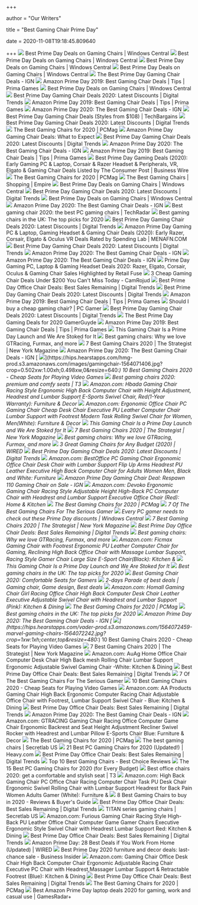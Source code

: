 +++
        
author = "Our Writers"
        
title = "Best Gaming Chair Prime Day"
        
date = 2020-11-08T19:18:45.809640
        
+++
[ ![](https://www.windowscentral.com/sites/wpcentral.com/files/field/image/2020/10/respawn-110-gaming-chair.jpg)](https://www.windowscentral.com/sites/wpcentral.com/files/field/image/2020/10/respawn-110-gaming-chair.jpg) Best Prime Day Deals on Gaming Chairs | Windows Central
[ ![](https://www.windowscentral.com/sites/wpcentral.com/files/field/image/2020/10/corsair-t1-gaming-chair.jpg)](https://www.windowscentral.com/sites/wpcentral.com/files/field/image/2020/10/corsair-t1-gaming-chair.jpg) Best Prime Day Deals on Gaming Chairs | Windows Central
[ ![](https://www.windowscentral.com/sites/wpcentral.com/files/field/image/2020/10/akracing-gaming-chair-core.jpg)](https://www.windowscentral.com/sites/wpcentral.com/files/field/image/2020/10/akracing-gaming-chair-core.jpg) Best Prime Day Deals on Gaming Chairs | Windows Central
[ ![](https://www.windowscentral.com/sites/wpcentral.com/files/styles/large/public/field/image/2017/11/e-win-gaming-chair-main.jpg)](https://www.windowscentral.com/sites/wpcentral.com/files/styles/large/public/field/image/2017/11/e-win-gaming-chair-main.jpg) Best Prime Day Deals on Gaming Chairs | Windows Central
[ ![](https://assets1.ignimgs.com/2020/10/12/gamingchairdeals-1602531885110.png)](https://assets1.ignimgs.com/2020/10/12/gamingchairdeals-1602531885110.png) The Best Prime Day Gaming Chair Deals - IGN
[ ![](https://assets.primagames.com/media/files/bestoffice.jpg/PRIMA/resize/618x0)](https://assets.primagames.com/media/files/bestoffice.jpg/PRIMA/resize/618x0) Amazon Prime Day 2019: Best Gaming Chair Deals | Tips | Prima Games
[ ![](https://www.windowscentral.com/sites/wpcentral.com/files/field/image/2020/10/healgen-massage-chair.jpg)](https://www.windowscentral.com/sites/wpcentral.com/files/field/image/2020/10/healgen-massage-chair.jpg) Best Prime Day Deals on Gaming Chairs | Windows Central
[ ![](https://icdn2.digitaltrends.com/image/digitaltrends/best-cheap-gaming-chairs-featured-2-510x510-c-ar1.jpg)](https://icdn2.digitaltrends.com/image/digitaltrends/best-cheap-gaming-chairs-featured-2-510x510-c-ar1.jpg) Best Prime Day Gaming Chair Deals 2020: Latest Discounts | Digital Trends
[ ![](https://assets.primagames.com/media/files/ficmax.jpg/PRIMA/resize/618x0)](https://assets.primagames.com/media/files/ficmax.jpg/PRIMA/resize/618x0) Amazon Prime Day 2019: Best Gaming Chair Deals | Tips | Prima Games
[ ![](https://assets1.ignimgs.com/2020/10/12/chairthumb-1602524673037.png)](https://assets1.ignimgs.com/2020/10/12/chairthumb-1602524673037.png) Amazon Prime Day 2020: The Best Gaming Chair Deals - IGN
[ ![](https://www.techbargains.com/imagery/deals/20836.fit:lim_size:200x200_v:1553814911.jpg)](https://www.techbargains.com/imagery/deals/20836.fit:lim_size:200x200_v:1553814911.jpg) Best Prime Day Gaming Chair Deals (Styles from $108) | TechBargains
[ ![](https://img.digitaltrends.com/image/aem/aem-2020-6-3-60b12f6787df40accfc8c5e3b05bcce1192e4117-400x200.png)](https://img.digitaltrends.com/image/aem/aem-2020-6-3-60b12f6787df40accfc8c5e3b05bcce1192e4117-400x200.png) Best Prime Day Gaming Chair Deals 2020: Latest Discounts | Digital Trends
[ ![](https://i.pcmag.com/imagery/roundups/01nItxF7gLV1QBkVufORlYb-6.fit_lim.size_1050x.jpg)](https://i.pcmag.com/imagery/roundups/01nItxF7gLV1QBkVufORlYb-6.fit_lim.size_1050x.jpg) The Best Gaming Chairs for 2020 | PCMag
[ ![](https://sm.ign.com/ign_nordic/news/a/amazon-pri/amazon-prime-day-gaming-chair-deals-what-to-expect_5tez.jpg)](https://sm.ign.com/ign_nordic/news/a/amazon-pri/amazon-prime-day-gaming-chair-deals-what-to-expect_5tez.jpg) Amazon Prime Day Gaming Chair Deals: What to Expect
[ ![](https://icdn2.digitaltrends.com/image/aem/aem-2020-7-23-df114751a23e9e00acfbd1c4c47a8951d28f3a16-500x500.png)](https://icdn2.digitaltrends.com/image/aem/aem-2020-7-23-df114751a23e9e00acfbd1c4c47a8951d28f3a16-500x500.png) Best Prime Day Gaming Chair Deals 2020: Latest Discounts | Digital Trends
[ ![](https://assets-prd.ignimgs.com/2020/10/13/71ox3ovmyl-ac-sl1500-1602574580747.jpg)](https://assets-prd.ignimgs.com/2020/10/13/71ox3ovmyl-ac-sl1500-1602574580747.jpg) Amazon Prime Day 2020: The Best Gaming Chair Deals - IGN
[ ![](https://assets.primagames.com/media/files/x-rocker.jpg/PRIMA/resize/618x0)](https://assets.primagames.com/media/files/x-rocker.jpg/PRIMA/resize/618x0) Amazon Prime Day 2019: Best Gaming Chair Deals | Tips | Prima Games
[ ![](https://mms.businesswire.com/media/20201012005581/en/829357/23/Prime_Day_2020_Deals.jpg)](https://mms.businesswire.com/media/20201012005581/en/829357/23/Prime_Day_2020_Deals.jpg) Best Prime Day Gaming Deals (2020): Early Gaming PC & Laptop, Corsair &  Razer Headset & Peripherals, VR, Elgato & Gaming Chair Deals Listed by The  Consumer Post | Business Wire
[ ![](https://i.pcmag.com/imagery/reviews/00yJS0v45fMMdRvhAp53QsN-4.1569474653.fit_lpad.size_625x365.jpg)](https://i.pcmag.com/imagery/reviews/00yJS0v45fMMdRvhAp53QsN-4.1569474653.fit_lpad.size_625x365.jpg) The Best Gaming Chairs for 2020 | PCMag
[ ![](https://cdn.onebauer.media/one/media/5eb2/9eb4/3a84/59ce/f9ae/120d/The-Best-Gaming-Chairs-PNG.png?quality=50&width=1800&ratio=16-9&resizeStyle=aspectfill&format=jpg)](https://cdn.onebauer.media/one/media/5eb2/9eb4/3a84/59ce/f9ae/120d/The-Best-Gaming-Chairs-PNG.png?quality=50&width=1800&ratio=16-9&resizeStyle=aspectfill&format=jpg) The Best Gaming Chairs | Shopping | Empire
[ ![](https://www.windowscentral.com/sites/wpcentral.com/files/field/image/2020/10/amazon-executive-office-chair.jpg)](https://www.windowscentral.com/sites/wpcentral.com/files/field/image/2020/10/amazon-executive-office-chair.jpg) Best Prime Day Deals on Gaming Chairs | Windows Central
[ ![](https://icdn2.digitaltrends.com/image/aem/aem-2020-5-6-5dc4bb86914553e026955782caa7df504d62b265-500x500.png)](https://icdn2.digitaltrends.com/image/aem/aem-2020-5-6-5dc4bb86914553e026955782caa7df504d62b265-500x500.png) Best Prime Day Gaming Chair Deals 2020: Latest Discounts | Digital Trends
[ ![](https://www.windowscentral.com/sites/wpcentral.com/files/field/image/2020/10/smugdesk-ergonomic-desk-chair-high-back.jpg)](https://www.windowscentral.com/sites/wpcentral.com/files/field/image/2020/10/smugdesk-ergonomic-desk-chair-high-back.jpg) Best Prime Day Deals on Gaming Chairs | Windows Central
[ ![](https://assets-prd.ignimgs.com/2020/10/13/719uazzpxdl-ac-sl1500-1602573766741.jpg)](https://assets-prd.ignimgs.com/2020/10/13/719uazzpxdl-ac-sl1500-1602573766741.jpg) Amazon Prime Day 2020: The Best Gaming Chair Deals - IGN
[ ![](https://cdn.mos.cms.futurecdn.net/8uyuPRKS2svHBhMZkZYkFg.jpg)](https://cdn.mos.cms.futurecdn.net/8uyuPRKS2svHBhMZkZYkFg.jpg) Best gaming chair 2020: the best PC gaming chairs | TechRadar
[ ![](https://blueprint-api-production.s3.amazonaws.com/uploads/card/image/1411724/728323f7-5caf-4798-96d1-cb1a033cbcf1.png)](https://blueprint-api-production.s3.amazonaws.com/uploads/card/image/1411724/728323f7-5caf-4798-96d1-cb1a033cbcf1.png) Best gaming chairs in the UK: The top picks for 2020
[ ![](https://icdn2.digitaltrends.com/image/aem/aem-2020-6-3-c4ea868c093d5c122738d7c8a0cd858c9ef4e2e8-500x500.png)](https://icdn2.digitaltrends.com/image/aem/aem-2020-6-3-c4ea868c093d5c122738d7c8a0cd858c9ef4e2e8-500x500.png) Best Prime Day Gaming Chair Deals 2020: Latest Discounts | Digital Trends
[ ![](https://menafn.com/updates/pr/2020-10/11/GN_f1edc8d2-fimage_story.jpg)](https://menafn.com/updates/pr/2020-10/11/GN_f1edc8d2-fimage_story.jpg) Amazon Prime Day Gaming PC & Laptop, Gaming Headset & Gaming Chair Deals  (2020): Early Razer, Corsair, Elgato & Oculus VR Deals Rated by Spending  Lab | MENAFN.COM
[ ![](https://icdn2.digitaltrends.com/image/aem/aem-2020-6-10-11a3b2277d86b3895fe8584b521d2d1667400529-500x500.png)](https://icdn2.digitaltrends.com/image/aem/aem-2020-6-10-11a3b2277d86b3895fe8584b521d2d1667400529-500x500.png) Best Prime Day Gaming Chair Deals 2020: Latest Discounts | Digital Trends
[ ![](https://assets-prd.ignimgs.com/2020/10/13/619rxonitkl-ac-sl1500-1602574428022.jpg)](https://assets-prd.ignimgs.com/2020/10/13/619rxonitkl-ac-sl1500-1602574428022.jpg) Amazon Prime Day 2020: The Best Gaming Chair Deals - IGN
[ ![](https://assets-prd.ignimgs.com/2020/10/13/deaacea6-cb08-41f7-90e1-ab8f32cffdbc-2-78661462f8a6724477f90f9be8c95675-1602565118444.jpeg)](https://assets-prd.ignimgs.com/2020/10/13/deaacea6-cb08-41f7-90e1-ab8f32cffdbc-2-78661462f8a6724477f90f9be8c95675-1602565118444.jpeg) Amazon Prime Day 2020: The Best Gaming Chair Deals - IGN
[ ![](https://www.globenewswire.com/news-release/logo/907023/0/907023.jpg?lastModified=10%2F11%2F2020%2010%3A49%3A53&size=2&v=2107683)](https://www.globenewswire.com/news-release/logo/907023/0/907023.jpg?lastModified=10%2F11%2F2020%2010%3A49%3A53&size=2&v=2107683) Prime Day Gaming PC, Laptop & Gaming Headset Deals 2020: Razer, Elgato,  Corsair, Oculus & Gaming Chair Sales Highlighted by Retail Fuse
[ ![](https://i2.wp.com/icdn4.digitaltrends.com/image/digitaltrends/gaming-chair-flash-sale-prime-day-1200x630-c-ar1.91.jpg?w=1440&ssl=1)](https://i2.wp.com/icdn4.digitaltrends.com/image/digitaltrends/gaming-chair-flash-sale-prime-day-1200x630-c-ar1.91.jpg?w=1440&ssl=1) 3 Cheap Gaming Chair Deals Under $200 You Can't Miss Today - CamRojud
[ ![](https://icdn5.digitaltrends.com/image/digitaltrends/best-home-office-chairs-aeron-510x510-c-ar1.jpg)](https://icdn5.digitaltrends.com/image/digitaltrends/best-home-office-chairs-aeron-510x510-c-ar1.jpg) Best Prime Day Office Chair Deals: Best Sales Remaining | Digital Trends
[ ![](https://icdn2.digitaltrends.com/image/aem/aem-2020-10-14-66eb7b5d68540f35b9b0b4a8fd99888148391df7-500x500.png)](https://icdn2.digitaltrends.com/image/aem/aem-2020-10-14-66eb7b5d68540f35b9b0b4a8fd99888148391df7-500x500.png) Best Prime Day Gaming Chair Deals 2020: Latest Discounts | Digital Trends
[ ![](https://assets.primagames.com/media/files/respawn.jpg/PRIMA/resize/618x0)](https://assets.primagames.com/media/files/respawn.jpg/PRIMA/resize/618x0) Amazon Prime Day 2019: Best Gaming Chair Deals | Tips | Prima Games
[ ![](http://cdn.mos.cms.futurecdn.net/emqfv9AgVfYkFPzd5AdxkD.jpg)](http://cdn.mos.cms.futurecdn.net/emqfv9AgVfYkFPzd5AdxkD.jpg) Should I buy a cheap gaming chair? | PC Gamer
[ ![](https://icdn3.digitaltrends.com/image/aem/aem-2020-4-30-8cd767e399a51d1a9c9b6f848fe61588184a99e7-500x500.png)](https://icdn3.digitaltrends.com/image/aem/aem-2020-4-30-8cd767e399a51d1a9c9b6f848fe61588184a99e7-500x500.png) Best Prime Day Gaming Chair Deals 2020: Latest Discounts | Digital Trends
[ ![](https://i2.wp.com/gamerguyde.com/wp-content/uploads/2020/10/Best-Prime-Day-Gaming-Deals.png?fit=850%2C550&ssl=1)](https://i2.wp.com/gamerguyde.com/wp-content/uploads/2020/10/Best-Prime-Day-Gaming-Deals.png?fit=850%2C550&ssl=1) The Best Prime Day Gaming Deals for 2020  GamerGuyde
[ ![](https://assets.primagames.com/media/images/news/amazon-prime-day-2019-gaming-chairs.jpg)](https://assets.primagames.com/media/images/news/amazon-prime-day-2019-gaming-chairs.jpg) Amazon Prime Day 2019: Best Gaming Chair Deals | Tips | Prima Games
[ ![](https://imgix.bustle.com/inverse/57/b3/43/0d/5abe/4fe1/9cdb/ac9447787055/71zywqyd3llsl1500jpg.jpeg)](https://imgix.bustle.com/inverse/57/b3/43/0d/5abe/4fe1/9cdb/ac9447787055/71zywqyd3llsl1500jpg.jpeg) This Gaming Chair Is a Prime Day Launch and We Are Stoked for It
[ ![](https://blueprint-api-production.s3.amazonaws.com/uploads/card/image/872840/d9e48ca2-ea12-4e37-9968-6f1586565e37.jpg)](https://blueprint-api-production.s3.amazonaws.com/uploads/card/image/872840/d9e48ca2-ea12-4e37-9968-6f1586565e37.jpg) Best gaming chairs: Why we love GTRacing, Furmax, and more
[ ![](https://pyxis.nymag.com/v1/imgs/e02/d51/b05e8198bea7fa5981ae89a3edb28e3a0e-gamingchairlede.rsquare.w700.jpg)](https://pyxis.nymag.com/v1/imgs/e02/d51/b05e8198bea7fa5981ae89a3edb28e3a0e-gamingchairlede.rsquare.w700.jpg) 7 Best Gaming Chairs 2020 | The Strategist | New York Magazine
[ ![](https://assets-prd.ignimgs.com/2020/10/13/61hid8nhz7l-ac-sl1500-1602574784264.jpg)](https://assets-prd.ignimgs.com/2020/10/13/61hid8nhz7l-ac-sl1500-1602574784264.jpg) Amazon Prime Day 2020: The Best Gaming Chair Deals - IGN
[ ![](https://hips.hearstapps.com/hmg-prod.s3.amazonaws.com/images/gamingchair-1564071406.jpg?crop=0.502xw:1.00xh;0.498xw,0&resize=640:*)](https://hips.hearstapps.com/hmg-prod.s3.amazonaws.com/images/gamingchair-1564071406.jpg?crop=0.502xw:1.00xh;0.498xw,0&resize=640:*) 10 Best Gaming Chairs 2020 - Cheap Seats for Playing Video Games
[ ![](https://cdn.mos.cms.futurecdn.net/G74TKEpYcbaNoKnmjbJfPD.jpg)](https://cdn.mos.cms.futurecdn.net/G74TKEpYcbaNoKnmjbJfPD.jpg) Best gaming chairs 2020: premium and comfy seats | T3
[ ![](https://images-na.ssl-images-amazon.com/images/I/61aj2URhsVL._AC_SY550_.jpg)](https://images-na.ssl-images-amazon.com/images/I/61aj2URhsVL._AC_SY550_.jpg) Amazon.com: Hbada Gaming Chair Racing Style Ergonomic High Back Computer  Chair with Height Adjustment, Headrest and Lumbar Support E-Sports Swivel  Chair, Red(1-Year Warranty): Furniture & Decor
[ ![](https://images-na.ssl-images-amazon.com/images/I/611jFd4qtaL._AC_SX522_.jpg)](https://images-na.ssl-images-amazon.com/images/I/611jFd4qtaL._AC_SX522_.jpg) Amazon.com: Ergonomic Office Chair PC Gaming Chair Cheap Desk Chair  Executive PU Leather Computer Chair Lumbar Support with Footrest Modern  Task Rolling Swivel Chair for Women, Men(White): Furniture & Decor
[ ![](https://imgix.bustle.com/inverse/62/43/45/b0/5862/4d46/9259/48bdfda5af06/a-gaming-chair-thats-ready-for-sci-fi.jpeg?w=2000&h=640&auto=format%2Ccompress&cs=srgb&q=70&fit=crop&crop=faces&blend=000000&blendAlpha=45&blendMode=normal)](https://imgix.bustle.com/inverse/62/43/45/b0/5862/4d46/9259/48bdfda5af06/a-gaming-chair-thats-ready-for-sci-fi.jpeg?w=2000&h=640&auto=format%2Ccompress&cs=srgb&q=70&fit=crop&crop=faces&blend=000000&blendAlpha=45&blendMode=normal) This Gaming Chair Is a Prime Day Launch and We Are Stoked for It
[ ![](https://pyxis.nymag.com/v1/imgs/665/3bd/0ae2be9c66d31b3220329b798c656bd031.rdeep-vertical.w245.jpg)](https://pyxis.nymag.com/v1/imgs/665/3bd/0ae2be9c66d31b3220329b798c656bd031.rdeep-vertical.w245.jpg) 7 Best Gaming Chairs 2020 | The Strategist | New York Magazine
[ ![](https://blueprint-api-production.s3.amazonaws.com/uploads/card/image/1373609/ca0c5aa7-d6ee-4536-8291-a869810f12c9.jpg)](https://blueprint-api-production.s3.amazonaws.com/uploads/card/image/1373609/ca0c5aa7-d6ee-4536-8291-a869810f12c9.jpg) Best gaming chairs: Why we love GTRacing, Furmax, and more
[ ![](https://media.wired.com/photos/5f777c7eab008265a183f31b/16:9/w_2400,h_1350,c_limit/WI110120_GL_LevelUpGamingChairs_01.jpg)](https://media.wired.com/photos/5f777c7eab008265a183f31b/16:9/w_2400,h_1350,c_limit/WI110120_GL_LevelUpGamingChairs_01.jpg) 3 Great Gaming Chairs for Any Budget (2020) | WIRED
[ ![](https://img.digitaltrends.com/image/aem/aem-2020-6-3-c4ea868c093d5c122738d7c8a0cd858c9ef4e2e8-400x200.png)](https://img.digitaltrends.com/image/aem/aem-2020-6-3-c4ea868c093d5c122738d7c8a0cd858c9ef4e2e8-400x200.png) Best Prime Day Gaming Chair Deals 2020: Latest Discounts | Digital Trends
[ ![](https://images-na.ssl-images-amazon.com/images/I/51V5budxXHL._AC_SX522_.jpg)](https://images-na.ssl-images-amazon.com/images/I/51V5budxXHL._AC_SX522_.jpg) Amazon.com: BestOffice PC Gaming Chair Ergonomic Office Chair Desk Chair  with Lumbar Support Flip Up Arms Headrest PU Leather Executive High Back  Computer Chair for Adults Women Men, Black and White: Furniture
[ ![](https://assets1.ignimgs.com/2019/07/16/chair-1563278764405.png)](https://assets1.ignimgs.com/2019/07/16/chair-1563278764405.png) Amazon Prime Day Gaming Chair Deal: Respawn 110 Gaming Chair on Sale - IGN
[ ![](https://images-na.ssl-images-amazon.com/images/I/71iD3uTLZ0L._AC_SY741_.jpg)](https://images-na.ssl-images-amazon.com/images/I/71iD3uTLZ0L._AC_SY741_.jpg) Amazon.com: Devoko Ergonomic Gaming Chair Racing Style Adjustable Height  High-Back PC Computer Chair with Headrest and Lumbar Support Executive  Office Chair (Red): Home & Kitchen
[ ![](https://i.pcmag.com/imagery/roundups/01nItxF7gLV1QBkVufORlYb-7..1589994508.jpg)](https://i.pcmag.com/imagery/roundups/01nItxF7gLV1QBkVufORlYb-7..1589994508.jpg) The Best Gaming Chairs for 2020 | PCMag
[ ![](https://thumbor.forbes.com/thumbor/fit-in/1200x0/filters%3Aformat%28jpg%29/https%3A%2F%2Fspecials-images.forbesimg.com%2Fimageserve%2F5e98cd9811164600064006c1%2F0x0.jpg)](https://thumbor.forbes.com/thumbor/fit-in/1200x0/filters%3Aformat%28jpg%29/https%3A%2F%2Fspecials-images.forbesimg.com%2Fimageserve%2F5e98cd9811164600064006c1%2F0x0.jpg) 7 Of The Best Gaming Chairs For The Serious Gamer
[ ![](https://www.windowscentral.com/sites/wpcentral.com/files/field/image/2019/07/amazonbasics-gaming-chair-se-crop-01.jpg)](https://www.windowscentral.com/sites/wpcentral.com/files/field/image/2019/07/amazonbasics-gaming-chair-se-crop-01.jpg) Every PC gamer needs to check out these Prime Day discounts | Windows  Central
[ ![](https://pyxis.nymag.com/v1/imgs/b8a/3d2/0d56caaced943ac8fd7a807ac1ce2564a8.rdeep-vertical.w245.jpg)](https://pyxis.nymag.com/v1/imgs/b8a/3d2/0d56caaced943ac8fd7a807ac1ce2564a8.rdeep-vertical.w245.jpg) 7 Best Gaming Chairs 2020 | The Strategist | New York Magazine
[ ![](https://icdn2.digitaltrends.com/image/aem/aem-2020-8-6-eda258754ca0f5640d7b9c58f2368733084afe1a-500x500.png)](https://icdn2.digitaltrends.com/image/aem/aem-2020-8-6-eda258754ca0f5640d7b9c58f2368733084afe1a-500x500.png) Best Prime Day Office Chair Deals: Best Sales Remaining | Digital Trends
[ ![](https://blueprint-api-production.s3.amazonaws.com/uploads/card/image/872857/07269dd9-2bef-42a6-aeb5-cc064bd4c6ec.jpg)](https://blueprint-api-production.s3.amazonaws.com/uploads/card/image/872857/07269dd9-2bef-42a6-aeb5-cc064bd4c6ec.jpg) Best gaming chairs: Why we love GTRacing, Furmax, and more
[ ![](https://images-na.ssl-images-amazon.com/images/I/61Uy0pMMiwL._AC_SY879_.jpg)](https://images-na.ssl-images-amazon.com/images/I/61Uy0pMMiwL._AC_SY879_.jpg) Amazon.com: Ficmax Gaming Chair with Footrest Ergonomic PU Leather Computer  Chair for Gaming, Reclining High Back Office Chair with Massage Lumbar  Support, Racing Style Gamer Chair Large Size E-Sport Chair(Black): Kitchen &
[ ![](https://imgix.bustle.com/inverse/7d/92/2f/e5/4cf1/4bc4/9908/a9e96d2bdefa/respawn-800-racing-style-gaming-rocker-chair-rocking-gaming-chair.jpeg)](https://imgix.bustle.com/inverse/7d/92/2f/e5/4cf1/4bc4/9908/a9e96d2bdefa/respawn-800-racing-style-gaming-rocker-chair-rocking-gaming-chair.jpeg) This Gaming Chair Is a Prime Day Launch and We Are Stoked for It
[ ![](https://blueprint-api-production.s3.amazonaws.com/uploads/card/image/1411747/95740b8f-a741-4139-8793-f466d44cd88f.png)](https://blueprint-api-production.s3.amazonaws.com/uploads/card/image/1411747/95740b8f-a741-4139-8793-f466d44cd88f.png) Best gaming chairs in the UK: The top picks for 2020
[ ![](https://www.techadvisor.co.uk/cmsdata/slideshow/3641761/best-gaming-chairs-uk_thumb900_1-1.jpg)](https://www.techadvisor.co.uk/cmsdata/slideshow/3641761/best-gaming-chairs-uk_thumb900_1-1.jpg) Best Gaming Chair 2020: Comfortable Seats for Gamers
[ ![](https://i.pinimg.com/originals/d9/c5/ad/d9c5ad288db7cc683d8bdcf0e14eecdf.jpg)](https://i.pinimg.com/originals/d9/c5/ad/d9c5ad288db7cc683d8bdcf0e14eecdf.jpg) 2-days Parade of best deals | Gaming chair, Game design, Best deals
[ ![](https://images-na.ssl-images-amazon.com/images/I/81UeyA7b1uL._AC_SX522_.jpg)](https://images-na.ssl-images-amazon.com/images/I/81UeyA7b1uL._AC_SX522_.jpg) Amazon.com: Homall Gaming Chair Girl Racing Office Chair High Back Computer  Desk Chair Leather Executive Adjustable Swivel Chair with Headrest and  Lumbar Support (Pink): Kitchen & Dining
[ ![](https://i.pcmag.com/imagery/reviews/05M2VRmFx3cbsxWcFgLzICh-4.1569481434.fit_lpad.size_625x365.jpg)](https://i.pcmag.com/imagery/reviews/05M2VRmFx3cbsxWcFgLzICh-4.1569481434.fit_lpad.size_625x365.jpg) The Best Gaming Chairs for 2020 | PCMag
[ ![](https://blueprint-api-production.s3.amazonaws.com/uploads/card/image/1411780/de7958d6-d9c1-45ec-93fa-bcdf29bae346.png)](https://blueprint-api-production.s3.amazonaws.com/uploads/card/image/1411780/de7958d6-d9c1-45ec-93fa-bcdf29bae346.png) Best gaming chairs in the UK: The top picks for 2020
[ ![](https://assets-prd.ignimgs.com/2020/10/13/51oey6yoxtl-ac-sl1001-1602609241732.jpg)](https://assets-prd.ignimgs.com/2020/10/13/51oey6yoxtl-ac-sl1001-1602609241732.jpg) Amazon Prime Day 2020: The Best Gaming Chair Deals - IGN
[ ![](https://hips.hearstapps.com/vader-prod.s3.amazonaws.com/1564072459-marvel-gaming-chairs-1564072242.jpg?crop=1xw:1xh;center,top&resize=480:*)](https://hips.hearstapps.com/vader-prod.s3.amazonaws.com/1564072459-marvel-gaming-chairs-1564072242.jpg?crop=1xw:1xh;center,top&resize=480:*) 10 Best Gaming Chairs 2020 - Cheap Seats for Playing Video Games
[ ![](https://pyxis.nymag.com/v1/imgs/e02/d51/b05e8198bea7fa5981ae89a3edb28e3a0e-gamingchairlede.2x.rsocial.w600.jpg)](https://pyxis.nymag.com/v1/imgs/e02/d51/b05e8198bea7fa5981ae89a3edb28e3a0e-gamingchairlede.2x.rsocial.w600.jpg) 7 Best Gaming Chairs 2020 | The Strategist | New York Magazine
[ ![](https://images-na.ssl-images-amazon.com/images/I/61S9i7H0VjL._AC_SX522_.jpg)](https://images-na.ssl-images-amazon.com/images/I/61S9i7H0VjL._AC_SX522_.jpg) Amazon.com: AuAg Home Office Chair Computer Desk Chair High Back mesh  Rolling Chair Lumbar Support Ergonomic Adjustable Swivel Gaming Chair  -White: Kitchen & Dining
[ ![](https://icdn2.digitaltrends.com/image/aem/aem-2020-9-24-4a32f16ae7599eb9283c46fa23e9eec55e3aea68-500x500.png)](https://icdn2.digitaltrends.com/image/aem/aem-2020-9-24-4a32f16ae7599eb9283c46fa23e9eec55e3aea68-500x500.png) Best Prime Day Office Chair Deals: Best Sales Remaining | Digital Trends
[ ![](https://specials-images.forbesimg.com/imageserve/5e98cdd2f45f0500075eb18c/960x0.jpg?cropX1=0&cropX2=500&cropY1=0&cropY2=500)](https://specials-images.forbesimg.com/imageserve/5e98cdd2f45f0500075eb18c/960x0.jpg?cropX1=0&cropX2=500&cropY1=0&cropY2=500) 7 Of The Best Gaming Chairs For The Serious Gamer
[ ![](https://hips.hearstapps.com/hmg-prod.s3.amazonaws.com/images/gamingchair-1564071406.jpg)](https://hips.hearstapps.com/hmg-prod.s3.amazonaws.com/images/gamingchair-1564071406.jpg) 10 Best Gaming Chairs 2020 - Cheap Seats for Playing Video Games
[ ![](https://images-na.ssl-images-amazon.com/images/I/711uwARb6xL._AC_SL1500_.jpg)](https://images-na.ssl-images-amazon.com/images/I/711uwARb6xL._AC_SL1500_.jpg) Amazon.com: AA Products Gaming Chair High Back Ergonomic Computer Racing  Chair Adjustable Office Chair with Footrest, Lumbar Support Swivel Chair -  Blue: Kitchen & Dining
[ ![](https://icdn5.digitaltrends.com/image/aem/aem-2020-6-23-b69ef8a8c919b208862e058589f7e044d4ec42b7-500x500.png)](https://icdn5.digitaltrends.com/image/aem/aem-2020-6-23-b69ef8a8c919b208862e058589f7e044d4ec42b7-500x500.png) Best Prime Day Office Chair Deals: Best Sales Remaining | Digital Trends
[ ![](https://assets-prd.ignimgs.com/2020/10/13/6161jqo13vl-ac-sl1492-1602610358862.jpg)](https://assets-prd.ignimgs.com/2020/10/13/6161jqo13vl-ac-sl1492-1602610358862.jpg) Amazon Prime Day 2020: The Best Gaming Chair Deals - IGN
[ ![](https://images-na.ssl-images-amazon.com/images/I/61vcLx4X8rL._AC_SY879_.jpg)](https://images-na.ssl-images-amazon.com/images/I/61vcLx4X8rL._AC_SY879_.jpg) Amazon.com: GTRACING Gaming Chair Racing Office Computer Game Chair  Ergonomic Backrest and Seat Height Adjustment Recliner Swivel Rocker with  Headrest and Lumbar Pillow E-Sports Chair Blue: Furniture & Decor
[ ![](https://i.pcmag.com/imagery/reviews/05ryEJEWbdfKcCqiRSskgwB-3.1569476658.fit_lpad.size_625x365.jpg)](https://i.pcmag.com/imagery/reviews/05ryEJEWbdfKcCqiRSskgwB-3.1569476658.fit_lpad.size_625x365.jpg) The Best Gaming Chairs for 2020 | PCMag
[ ![](https://cdn.shopify.com/s/files/1/1640/2231/t/296/assets/home-about-min.jpg?v=15469314744188955009)](https://cdn.shopify.com/s/files/1/1640/2231/t/296/assets/home-about-min.jpg?v=15469314744188955009) The best gaming chairs | Secretlab US
[ ![](https://heavy.com/wp-content/uploads/2019/09/best-pc-gamings-chairs-which-is-right-for-you.jpg?quality=65&strip=all)](https://heavy.com/wp-content/uploads/2019/09/best-pc-gamings-chairs-which-is-right-for-you.jpg?quality=65&strip=all) 21 Best PC Gaming Chairs for 2020 (Updated!) | Heavy.com
[ ![](https://icdn4.digitaltrends.com/image/aem/aem-2020-6-23-1d55ce7044396c769881598b437ba3aff4d683a4-500x500.png)](https://icdn4.digitaltrends.com/image/aem/aem-2020-6-23-1d55ce7044396c769881598b437ba3aff4d683a4-500x500.png) Best Prime Day Office Chair Deals: Best Sales Remaining | Digital Trends
[ ![](https://www.bestchoicereviews.org/wp-content/uploads/2019/07/Vertagear-Top-Ten-Best-Gaming-Chairs.jpg)](https://www.bestchoicereviews.org/wp-content/uploads/2019/07/Vertagear-Top-Ten-Best-Gaming-Chairs.jpg) Top 10 Best Gaming Chairs - Best Choice Reviews
[ ![](https://i.ytimg.com/vi/G7MTlS4aJTo/maxresdefault.jpg)](https://i.ytimg.com/vi/G7MTlS4aJTo/maxresdefault.jpg) The 15 Best PC Gaming Chairs for 2020 (for Every Budget)
[ ![](https://cdn.mos.cms.futurecdn.net/9rXCdrBHCFMd2aXzFFi6XV.jpg)](https://cdn.mos.cms.futurecdn.net/9rXCdrBHCFMd2aXzFFi6XV.jpg) Best office chairs 2020: get a comfortable and stylish seat | T3
[ ![](https://images-na.ssl-images-amazon.com/images/I/61t4mpabO%2BL._AC_SX522_.jpg)](https://images-na.ssl-images-amazon.com/images/I/61t4mpabO%2BL._AC_SX522_.jpg) Amazon.com: High Back Gaming Chair PC Office Chair Racing Computer Chair  Task PU Desk Chair Ergonomic Swivel Rolling Chair with Lumbar Support  Headrest for Back Pain Women Adults Gamer (White): Furniture &
[ ![](https://denwereview.com/wp-content/uploads/2017/08/gaming-chair.jpg)](https://denwereview.com/wp-content/uploads/2017/08/gaming-chair.jpg) 8 Best Gaming Chairs to buy in 2020 - Reviews & Buyer's Guide
[ ![](https://icdn2.digitaltrends.com/image/aem/aem-2020-9-24-b491883f31378857bbe64cc130c29fc669dbda85-500x500.png)](https://icdn2.digitaltrends.com/image/aem/aem-2020-9-24-b491883f31378857bbe64cc130c29fc669dbda85-500x500.png) Best Prime Day Office Chair Deals: Best Sales Remaining | Digital Trends
[ ![](https://cdn.shopify.com/s/files/1/1640/2231/files/turntable_2020_TT_pu_stealth_2-min.jpg?v=9843528053165830621)](https://cdn.shopify.com/s/files/1/1640/2231/files/turntable_2020_TT_pu_stealth_2-min.jpg?v=9843528053165830621) TITAN series gaming chairs | Secretlab US
[ ![](https://images-na.ssl-images-amazon.com/images/I/61yWxCEtAzL._AC_SL1500_.jpg)](https://images-na.ssl-images-amazon.com/images/I/61yWxCEtAzL._AC_SL1500_.jpg) Amazon.com: Furious Gaming Chair Racing Style High-Back PU Leather Office  Chair Computer Game Gamer Chairs Executive Ergonomic Style Swivel Chair  with Headrest Lumbar Support Red: Kitchen & Dining
[ ![](https://icdn8.digitaltrends.com/image/aem/aem-2020-3-26-875b884be4fd3bc40e9cb347247f283e1d594d99-500x500.png)](https://icdn8.digitaltrends.com/image/aem/aem-2020-3-26-875b884be4fd3bc40e9cb347247f283e1d594d99-500x500.png) Best Prime Day Office Chair Deals: Best Sales Remaining | Digital Trends
[ ![](https://media.wired.com/photos/5ee02229ecbf113b412f421a/master/w_1954,h_1466,c_limit/Gear-X-Chair-X2-SOURCE-X-Chair.jpg)](https://media.wired.com/photos/5ee02229ecbf113b412f421a/master/w_1954,h_1466,c_limit/Gear-X-Chair-X2-SOURCE-X-Chair.jpg) Amazon Prime Day: 28 Best Deals if You Work From Home (Updated) | WIRED
[ ![](https://i.insider.com/5f87b66a2a400c0019debc53?width=1100&format=jpeg&auto=webp)](https://i.insider.com/5f87b66a2a400c0019debc53?width=1100&format=jpeg&auto=webp) Best Prime Day 2020 furniture and decor deals: last-chance sale - Business  Insider
[ ![](https://images-na.ssl-images-amazon.com/images/I/81PyUzRi14L._AC_SL1500_.jpg)](https://images-na.ssl-images-amazon.com/images/I/81PyUzRi14L._AC_SL1500_.jpg) Amazon.com: Gaming Chair Office Desk Chair High Back Computer Chair  Ergonomic Adjustable Racing Chair Executive PC Chair with Headrest,Massager  Lumbar Support & Retractable Footrest (Blue): Kitchen & Dining
[ ![](https://icdn4.digitaltrends.com/image/aem/aem-2020-3-26-a2410d5168cb3f926094766e8e0ffdad1ed76097-500x500.png)](https://icdn4.digitaltrends.com/image/aem/aem-2020-3-26-a2410d5168cb3f926094766e8e0ffdad1ed76097-500x500.png) Best Prime Day Office Chair Deals: Best Sales Remaining | Digital Trends
[ ![](https://i.pcmag.com/imagery/reviews/06nlRmfgkjTbXNcU26Qcgy3-3.1569474033.fit_lpad.size_625x365.jpg)](https://i.pcmag.com/imagery/reviews/06nlRmfgkjTbXNcU26Qcgy3-3.1569474033.fit_lpad.size_625x365.jpg) The Best Gaming Chairs for 2020 | PCMag
[ ![](https://cdn.mos.cms.futurecdn.net/hsxgaQASoGNogqyW2j3to5.jpg)](https://cdn.mos.cms.futurecdn.net/hsxgaQASoGNogqyW2j3to5.jpg) Best Amazon Prime Day laptop deals 2020 for gaming, work and casual use |  GamesRadar+

